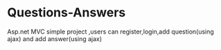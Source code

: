 # Questions-Answers
Asp.net MVC simple project ,users can register,login,add question(using ajax) and add answer(using ajax)
